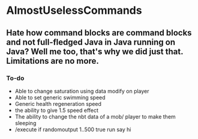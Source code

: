 # AlmostUselessCommands
## Hate how command blocks are command blocks and not full-fledged Java in Java running on Java? Well me too, that's why we did just that. Limitations are no more.

### To-do 
- Able to change saturation using data modify on player
- Able to set generic swimming speed
- Generic health regeneration speed
- the ability to give 1.5 speed effect
- The ability to change the nbt data of a mob/ player to make them sleeping
- /execute if randomoutput 1..500 true run say hi
